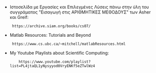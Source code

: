 - Ιστοσελίδα με Εργασίες και Επιλεγμένες Λύσεις πάνω στην ύλη του συγγράματος "Εισαγωγή στις ΑΡΙΘΜΗΤΙΚΕΣ ΜΕΘΟΔΟΥΣ" των Asher και Greif:

       https://archive.siam.org/books/cs07/
  

- Matlab Resources: Tutorials and Beyond

       https://www.cs.ubc.ca/~mitchell/matlabResources.html

- My Youtube Playlists about Scientific Computing:

          https://www.youtube.com/playlist?list=PL4jtaQL1yNysyyod0VryENKf5eZTwlWz4
       
